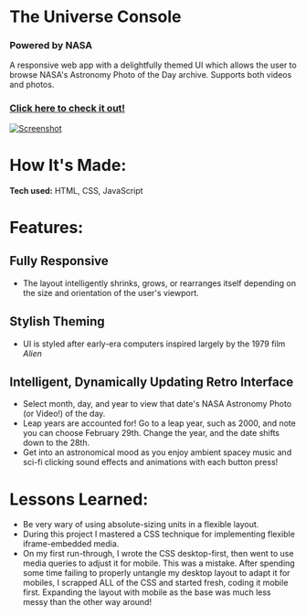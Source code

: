# The Universe Console
### Powered by NASA

A responsive web app with a delightfully themed UI which allows the user to browse NASA's Astronomy Photo of the Day archive. Supports both videos and photos.

### [**Click here to check it out!**](https://ramblingadam.github.io/nasapod/)

[![Screenshot](https://user-images.githubusercontent.com/96756923/170849935-854eba7d-999e-4bb6-bef6-313eca79229b.jpg)](https://ramblingadam.github.io/nasapod/)

# How It's Made:
**Tech used:** HTML, CSS, JavaScript

# Features:
## Fully Responsive
- The layout intelligently shrinks, grows, or rearranges itself depending on the size and orientation of the user's viewport.

## Stylish Theming
- UI is styled after early-era computers inspired largely by the 1979 film _Alien_

## Intelligent, Dynamically Updating Retro Interface
- Select month, day, and year to view that date's NASA Astronomy Photo (or Video!) of the day.
- Leap years are accounted for! Go to a leap year, such as 2000, and note you can choose February 29th. Change the year, and the date shifts down to the 28th.
- Get into an astronomical mood as you enjoy ambient spacey music and sci-fi clicking sound effects and animations with each button press!

# Lessons Learned:
- Be very wary of using absolute-sizing units in a flexible layout.
- During this project I mastered a CSS technique for implementing flexible iframe-embedded media.
- On my first run-through, I wrote the CSS desktop-first, then went to use media queries to adjust it for mobile. This was a mistake. After spending some time failing to properly untangle my desktop layout to adapt it for mobiles, I scrapped ALL of the CSS and started fresh, coding it mobile first. Expanding the layout with mobile as the base was much less messy than the other way around!
